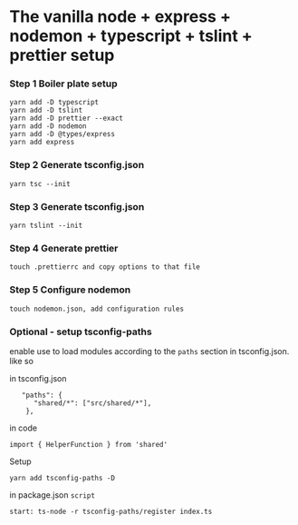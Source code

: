 # The vanilla node + express + nodemon + typescript + tslint + prettier setup

### Step 1 Boiler plate setup

```
yarn add -D typescript
yarn add -D tslint
yarn add -D prettier --exact
yarn add -D nodemon
yarn add -D @types/express
yarn add express
```

### Step 2 Generate tsconfig.json

```
yarn tsc --init
```

### Step 3 Generate tsconfig.json

```
yarn tslint --init
```

### Step 4 Generate prettier

```
touch .prettierrc and copy options to that file
```

### Step 5 Configure nodemon

```
touch nodemon.json, add configuration rules
```

### Optional - setup tsconfig-paths

enable use to load modules according to the `paths` section in tsconfig.json.
like so

in tsconfig.json

```
   "paths": {
      "shared/*": ["src/shared/*"],
    },
```

in code

`import { HelperFunction } from 'shared'`

Setup

```
yarn add tsconfig-paths -D
```

in package.json `script`

`start: ts-node -r tsconfig-paths/register index.ts`
